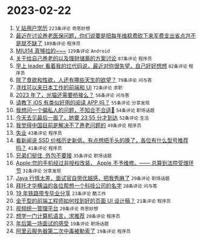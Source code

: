 # 2023-02-22

1. [V 站用户学历](https://www.v2ex.com/t/918127) `223条评论` `奇思妙想`
1. [最近在讨论养老医保问题，你们说要是把每年维稳费砍下来军费支出省点岂不是就不缺了](https://www.v2ex.com/t/918250) `189条评论` `程序员`
1. [MIUI14 真够拉的~~~](https://www.v2ex.com/t/918132) `129条评论` `Android`
1. [关于给自己养老的以及理财储蓄的方案讨论](https://www.v2ex.com/t/918175) `87条评论` `程序员`
1. [早上 leader 看着我的烂代码说，最近对你很失望，自己好好想想](https://www.v2ex.com/t/918204) `82条评论` `程序员`
1. [除了食欲和性欲，人还有哪些天生的欲望？](https://www.v2ex.com/t/918211) `79条评论` `问与答`
1. [寻找可以来日本工作的前端和 UI](https://www.v2ex.com/t/918123) `72条评论` `求职`
1. [2023 年了，光猫还需要桥接么？](https://www.v2ex.com/t/918114) `56条评论` `问与答`
1. [请教下 iOS 有类似好用的阅读 APP 吗？](https://www.v2ex.com/t/918122) `55条评论` `分享发现`
1. [我想问一个偏私人的问题，不知合不合适🤔](https://www.v2ex.com/t/918340) `54条评论` `职场话题`
1. [今天去见最后一面了，她要 23:55 分才到达](https://www.v2ex.com/t/918170) `52条评论` `生活`
1. [我觉得中国目前是解决不了养老问题的](https://www.v2ex.com/t/918331) `49条评论` `程序员`
1. [失业](https://www.v2ex.com/t/918333) `43条评论` `程序员`
1. [看新闻说 SSD 价格历史新低，有点想把手头的换了，各位有什么型号推荐吗？](https://www.v2ex.com/t/918278) `41条评论` `程序员`
1. [兄弟们挺住, 外包不要接](https://www.v2ex.com/t/918288) `35条评论` `职场话题`
1. [Apple:您的手机经过非授权改装， Apple 不予维修。—— 总算到法院受理环节](https://www.v2ex.com/t/918283) `31条评论` `分享发现`
1. [Java 行情太差，面试官自带优越感，把我秀麻了](https://www.v2ex.com/t/918240) `29条评论` `职场话题`
1. [拜托才华横溢的各位帮想一个科技公司的名字](https://www.v2ex.com/t/918315) `28条评论` `问与答`
1. [19 年铁路带专毕业分享](https://www.v2ex.com/t/918117) `23条评论` `酷工作`
1. [全干型的前端工程师如何找到好的页面 UI 设计稿？](https://www.v2ex.com/t/918124) `21条评论` `程序员`
1. [视频统一管理平台](https://www.v2ex.com/t/918312) `20条评论` `奇思妙想`
1. [想学一门计算机语言，求推荐](https://www.v2ex.com/t/918255) `20条评论` `程序员`
1. [年后第一场面试的感受](https://www.v2ex.com/t/918310) `19条评论` `职场话题`
1. [阿里云服务器第二次中毒被勒索了](https://www.v2ex.com/t/918185) `19条评论` `程序员`
